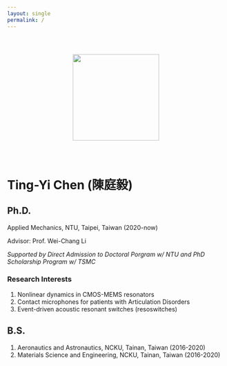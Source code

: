 ```yaml
---
layout: single
permalink: /
---
```


<center><img src="https://i.imgur.com/gVcnSDg.png" style="margin: 3em;" width="200"></center>

# Ting-Yi Chen (陳庭毅)
## Ph.D.
Applied Mechanics, NTU, Taipei, Taiwan (2020-now)

Advisor: Prof. Wei-Chang Li

*Supported by Direct Admission to Doctoral Porgram w/ NTU and PhD Scholarship Program w/ TSMC*

### Research Interests
1. Nonlinear dynamics in CMOS-MEMS resonators
2. Contact microphones for patients with Articulation Disorders
3. Event-driven acoustic resonant switches (resoswitches)

## B.S.
1. Aeronautics and Astronautics, NCKU, Tainan, Taiwan (2016-2020)
2. Materials Science and Engineering, NCKU, Tainan, Taiwan (2016-2020)